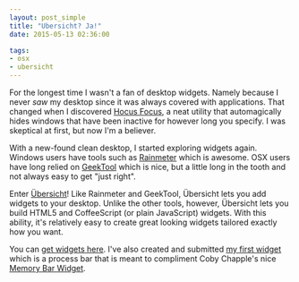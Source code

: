 ```yaml
---
layout: post_simple
title: "Ubersicht? Ja!"
date: 2015-05-13 02:36:00

tags:
- osx
- ubersicht
---
```


For the longest time I wasn't a fan of desktop widgets. Namely because I never *saw* my desktop since it was always covered with applications. That changed when I discovered [Hocus Focus](http://hocusfoc.us/), a neat utility that automagically hides windows that have been inactive for however long you specify. I was skeptical at first, but now I'm a believer.

With a new-found clean desktop, I started exploring widgets again. Windows users have tools such as [Rainmeter](http://rainmeter.net/) which is awesome. OSX users have long relied on [GeekTool](http://projects.tynsoe.org/en/geektool/) which is nice, but a little long in the tooth and not always easy to get "just right".

Enter [Übersicht](http://tracesof.net/uebersicht/)! Like Rainmeter and GeekTool, Übersicht lets you add widgets to your desktop. Unlike the other tools, however, Übersicht lets you build HTML5 and CoffeeScript (or plain JavaScript) widgets. With this ability, it's relatively easy to create great looking widgets tailored exactly how you want.

You can [get widgets here](http://tracesof.net/uebersicht-widgets/). I've also created and submitted [my first widget](https://github.com/gregmajor/ubersicht-widgets) which is a process bar that is meant to compliment Coby Chapple's nice [Memory Bar Widget](https://github.com/cobyism/ubersicht-memory-bar).

